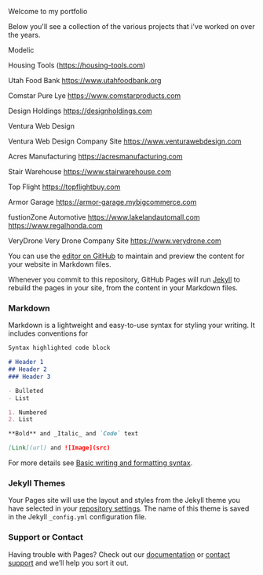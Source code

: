 Welcome to my portfolio

Below you'll see a collection of the various projects that i've worked on over the years.

Modelic

Housing Tools
(https://housing-tools.com)

Utah Food Bank
https://www.utahfoodbank.org

Comstar Pure Lye
https://www.comstarproducts.com

Design Holdings
https://designholdings.com

Ventura Web Design

Ventura Web Design Company Site
https://www.venturawebdesign.com

Acres Manufacturing
https://acresmanufacturing.com

Stair Warehouse
https://www.stairwarehouse.com

Top Flight
https://topflightbuy.com

Armor Garage
https://armor-garage.mybigcommerce.com

fustionZone Automotive
https://www.lakelandautomall.com
https://www.regalhonda.com


VeryDrone
Very Drone Company Site
https://www.verydrone.com





You can use the [editor on GitHub](https://github.com/KadeemECL/KadeemECL.github.io/edit/main/index.md) to maintain and preview the content for your website in Markdown files.

Whenever you commit to this repository, GitHub Pages will run [Jekyll](https://jekyllrb.com/) to rebuild the pages in your site, from the content in your Markdown files.

### Markdown

Markdown is a lightweight and easy-to-use syntax for styling your writing. It includes conventions for

```markdown
Syntax highlighted code block

# Header 1
## Header 2
### Header 3

- Bulleted
- List

1. Numbered
2. List

**Bold** and _Italic_ and `Code` text

[Link](url) and ![Image](src)
```

For more details see [Basic writing and formatting syntax](https://docs.github.com/en/github/writing-on-github/getting-started-with-writing-and-formatting-on-github/basic-writing-and-formatting-syntax).

### Jekyll Themes

Your Pages site will use the layout and styles from the Jekyll theme you have selected in your [repository settings](https://github.com/KadeemECL/KadeemECL.github.io/settings/pages). The name of this theme is saved in the Jekyll `_config.yml` configuration file.

### Support or Contact

Having trouble with Pages? Check out our [documentation](https://docs.github.com/categories/github-pages-basics/) or [contact support](https://support.github.com/contact) and we’ll help you sort it out.
